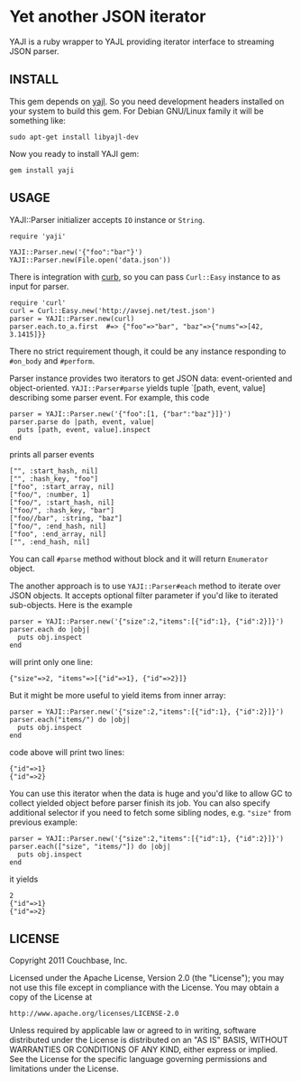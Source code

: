 Yet another JSON iterator
=========================

YAJI is a ruby wrapper to YAJL providing iterator interface to streaming JSON parser.

INSTALL
-------

This gem depends on [yajl][1]. So you need development headers installed
on your system to build this gem. For Debian GNU/Linux family it will be something like:

    sudo apt-get install libyajl-dev

Now you ready to install YAJI gem:

    gem install yaji

USAGE
-----

YAJI::Parser initializer accepts `IO` instance or `String`.

    require 'yaji'

    YAJI::Parser.new('{"foo":"bar"}')
    YAJI::Parser.new(File.open('data.json'))

There is integration with [curb][2], so you can pass `Curl::Easy` instance to
as input for parser.

    require 'curl'
    curl = Curl::Easy.new('http://avsej.net/test.json')
    parser = YAJI::Parser.new(curl)
    parser.each.to_a.first  #=> {"foo"=>"bar", "baz"=>{"nums"=>[42, 3.1415]}}

There no strict requirement though, it could be any instance responding
to `#on_body` and `#perform`.

Parser instance provides two iterators to get JSON data: event-oriented
and object-oriented. `YAJI::Parser#parse` yields tuple `[path, event,
value] describing some parser event. For example, this code

    parser = YAJI::Parser.new('{"foo":[1, {"bar":"baz"}]}')
    parser.parse do |path, event, value|
      puts [path, event, value].inspect
    end

prints all parser events

    ["", :start_hash, nil]
    ["", :hash_key, "foo"]
    ["foo", :start_array, nil]
    ["foo/", :number, 1]
    ["foo/", :start_hash, nil]
    ["foo/", :hash_key, "bar"]
    ["foo//bar", :string, "baz"]
    ["foo/", :end_hash, nil]
    ["foo", :end_array, nil]
    ["", :end_hash, nil]

You can call `#parse` method without block and it will return
`Enumerator` object.

The another approach is to use `YAJI::Parser#each` method to iterate
over JSON objects. It accepts optional filter parameter if you'd like to
iterated sub-objects. Here is the example

    parser = YAJI::Parser.new('{"size":2,"items":[{"id":1}, {"id":2}]}')
    parser.each do |obj|
      puts obj.inspect
    end

will print only one line:

    {"size"=>2, "items"=>[{"id"=>1}, {"id"=>2}]}

But it might be more useful to yield items from inner array:

    parser = YAJI::Parser.new('{"size":2,"items":[{"id":1}, {"id":2}]}')
    parser.each("items/") do |obj|
      puts obj.inspect
    end

code above will print two lines:

    {"id"=>1}
    {"id"=>2}

You can use this iterator when the data is huge and you'd like to allow
GC to collect yielded object before parser finish its job. You can also
specify additional selector if you need to fetch some sibling nodes,
e.g. `"size"` from previous example:

    parser = YAJI::Parser.new('{"size":2,"items":[{"id":1}, {"id":2}]}')
    parser.each(["size", "items/"]) do |obj|
      puts obj.inspect
    end

it yields

    2
    {"id"=>1}
    {"id"=>2}


LICENSE
-------

Copyright 2011 Couchbase, Inc.

Licensed under the Apache License, Version 2.0 (the "License");
you may not use this file except in compliance with the License.
You may obtain a copy of the License at

    http://www.apache.org/licenses/LICENSE-2.0

Unless required by applicable law or agreed to in writing, software
distributed under the License is distributed on an "AS IS" BASIS,
WITHOUT WARRANTIES OR CONDITIONS OF ANY KIND, either express or implied.
See the License for the specific language governing permissions and
limitations under the License.

[1]: http://lloyd.github.com/yajl/
[2]: https://rubygems.org/gems/curb/
